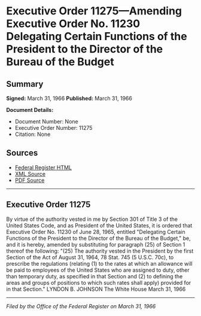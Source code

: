 # Executive Order 11275—Amending Executive Order No. 11230 Delegating Certain Functions of the President to the Director of the Bureau of the Budget

## Summary

**Signed:** March 31, 1966
**Published:** March 31, 1966

**Document Details:**
- Document Number: None
- Executive Order Number: 11275
- Citation: None

## Sources
- [Federal Register HTML](https://www.presidency.ucsb.edu/documents/executive-order-11275-amending-executive-order-no-11230-delegating-certain-functions-the)
- [XML Source](None)
- [PDF Source](None)

---

## Executive Order 11275

By virtue of the authority vested in me by Section 301 of Title 3 of the United States Code, and as President of the United States, it is ordered that Executive Order No. 11230 of June 28, 1965, entitled "Delegating Certain Functions of the President to the Director of the Bureau of the Budget," be, and it is hereby, amended by substituting for paragraph (25) of Section 1 thereof the following:
"(25) The authority vested in the President by the first Section of the Act of August 31, 1964, 78 Stat. 745 (5 U.S.C. 70c), to prescribe the regulations (relating (1) to the rates at which an allowance will be paid to employees of the United States who are assigned to duty, other than temporary duty, as specified in that Section and (2) to defining the areas and groups of positions to which such rates shall apply) provided for in that Section."
LYNDON B. JOHNSON
The White House
March 31, 1966

---

*Filed by the Office of the Federal Register on March 31, 1966*
